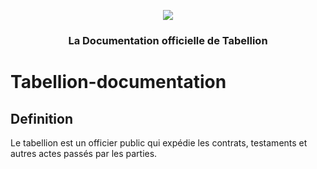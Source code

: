 <p align="center"><img src="favicon.ico"></p>

<h3 align="center">
  La Documentation officielle de Tabellion
</h3>

# Tabellion-documentation

## Definition

Le tabellion est un officier public qui expédie les contrats, testaments et autres actes passés par les parties.
